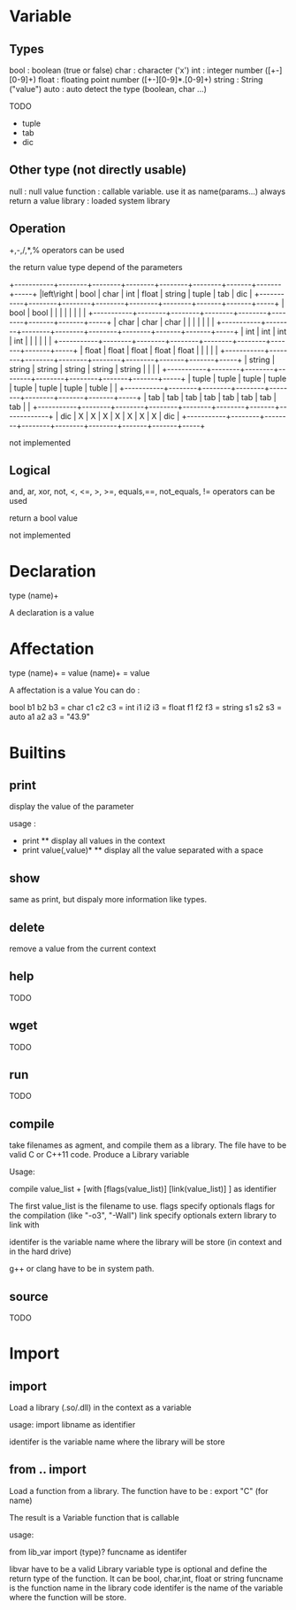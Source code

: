 Variable
========

Types
-----

bool : boolean (true or false)
char : character ('x')
int  : integer number ([+-][0-9]+)
float :  floating point number ([+-][0-9]*.[0-9]+)
string : String ("value")
auto : auto detect the type (boolean, char ...)

TODO

* tuple
* tab
* dic

Other type (not directly usable)
--------------------------------

null : null value
function : callable variable. use it as name(params...) always return a value
library : loaded system library


Operation
---------

+,-,/,*,% operators can be used

the return value type depend of the parameters

+-----------+--------+--------+--------+--------+--------+-------+-------+-----+
|left\right | bool   | char   | int    | float  | string | tuple | tab   | dic |
+-----------+--------+--------+--------+--------+--------+-------+-------+-----+
|    bool   | bool   |        |        |        |        |       |       |     |
+-----------+--------+--------+--------+--------+--------+-------+-------+-----+
|    char   | char   | char   |        |        |        |       |       |     |
+-----------+--------+--------+--------+--------+--------+-------+-------+-----+
|    int    | int    | int    | int    |        |        |       |       |     |
+-----------+--------+--------+--------+--------+--------+-------+-------+-----+
|    float  | float  | float  | float  | float  |        |       |       |     |
+-----------+--------+--------+--------+--------+--------+-------+-------+-----+
|    string | string | string | string | string | string |       |       |     |
+-----------+--------+--------+--------+--------+--------+-------+-------+-----+
|    tuple  | tuple  | tuple  | tuple  | tuple  | tuple  | tuple | tuble |     |
+-----------+--------+--------+--------+--------+--------+-------+-------+-----+
|    tab    | tab    | tab    | tab    | tab    | tab    | tab   | tab   |     | 
+-----------+--------+--------+--------+--------+--------+-------+-------------+
|    dic    |  X     |    X   |   X    |    X   |    X   |   X   |   X   | dic |
+-----------+--------+--------+--------+--------+--------+-------+-------+-----+


not implemented

Logical
-------

and, ar, xor, not, <, <=, >, >=, equals,==, not_equals, != operators can be used

return a bool value

not implemented


Declaration
===========

type (name)+

A declaration is a value

Affectation
===========

type (name)+ = value
(name)+ = value

A affectation is a value
You can do :

bool b1 b2 b3 = char c1 c2 c3 = int i1 i2 i3 = float f1 f2 f3 = string s1 s2 s3 = auto a1 a2 a3 = "43.9"


Builtins
========

print
-----

display the value of the parameter

usage :
* print
** display all values in the context
* print value(,value)*
** display all the value separated with a space

show
----

same as print, but dispaly more information like types.

delete
------

remove a value from the current context


help
----

TODO

wget
----

TODO

run
---

TODO

compile
-------

take filenames as agment, and compile them as a library. The file have to be valid C or C++11 code.
Produce a Library variable

Usage:

compile value_list + [with [flags(value_list)] [link(value_list)] ] as identifier

The first value_list is the filename to use.
flags specify optionals flags for the compilation (like "-o3", "-Wall")
link specify optionals extern library to link with

identifer is the variable name where the library will be store (in context and in the hard drive)

g++ or clang have to be in system path.


source
------

TODO


Import
======

import
------

Load a library (.so/.dll) in the context as a variable

usage:
import libname as identifier

identifer is the variable name where the library will be store


from .. import
--------------

Load a function from a library.
The function have to be : export "C" (for name)

The result is a Variable function that is callable

usage:

from lib_var import (type)? funcname as identifer

libvar have to be a valid Library variable
type is optional and define the return type of the function. It can be bool, char,int, float or string
funcname is the function name in the library code
identifer is the name of the variable where the function will be store.







